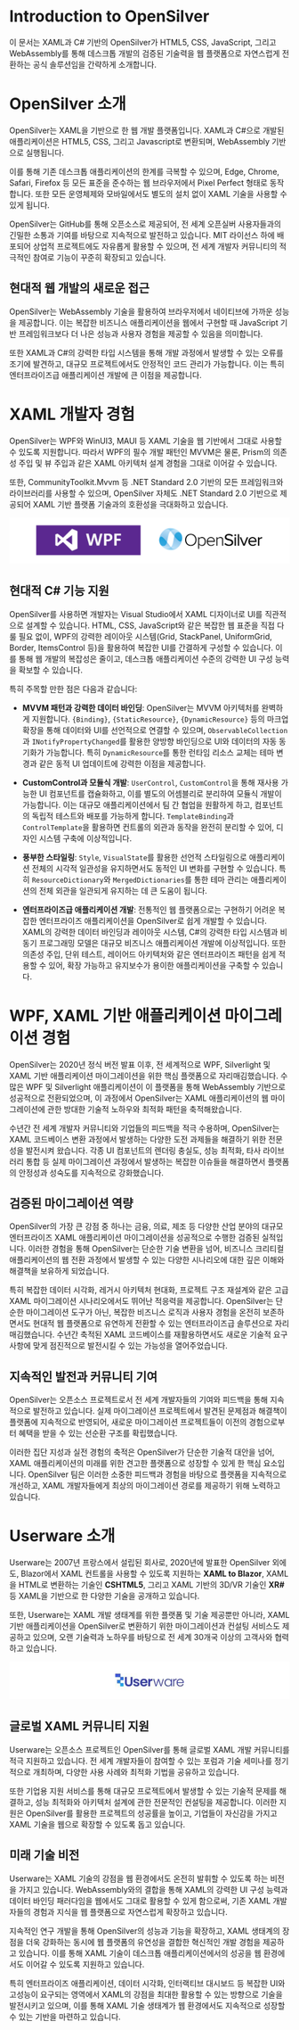 # Introduction to OpenSilver
이 문서는 XAML과 C# 기반의 OpenSilver가 HTML5, CSS, JavaScript, 그리고 WebAssembly를 통해 데스크톱 개발의 검증된 기술력을 웹 플랫폼으로 자연스럽게 전환하는 공식 솔루션임을 간략하게 소개합니다.

# OpenSilver 소개
OpenSilver는 XAML을 기반으로 한 웹 개발 플랫폼입니다. XAML과 C#으로 개발된 애플리케이션은 HTML5, CSS, 그리고 Javascript로 변환되며, WebAssembly 기반으로 실행됩니다.

이를 통해 기존 데스크톱 애플리케이션의 한계를 극복할 수 있으며, Edge, Chrome, Safari, Firefox 등 모든 표준을 준수하는 웹 브라우저에서 Pixel Perfect 형태로 동작합니다. 또한 모든 운영체제와 모바일에서도 별도의 설치 없이 XAML 기술을 사용할 수 있게 됩니다.

OpenSilver는 GitHub를 통해 오픈소스로 제공되어, 전 세계 오픈실버 사용자들과의 긴밀한 소통과 기여를 바탕으로 지속적으로 발전하고 있습니다. MIT 라이선스 하에 배포되어 상업적 프로젝트에도 자유롭게 활용할 수 있으며, 전 세계 개발자 커뮤니티의 적극적인 참여로 기능이 꾸준히 확장되고 있습니다.

## 현대적 웹 개발의 새로운 접근
OpenSilver는 WebAssembly 기술을 활용하여 브라우저에서 네이티브에 가까운 성능을 제공합니다. 이는 복잡한 비즈니스 애플리케이션을 웹에서 구현할 때 JavaScript 기반 프레임워크보다 더 나은 성능과 사용자 경험을 제공할 수 있음을 의미합니다.

또한 XAML과 C#의 강력한 타입 시스템을 통해 개발 과정에서 발생할 수 있는 오류를 조기에 발견하고, 대규모 프로젝트에서도 안정적인 코드 관리가 가능합니다. 이는 특히 엔터프라이즈급 애플리케이션 개발에 큰 이점을 제공합니다.

# XAML 개발자 경험
 
OpenSilver는 WPF와 WinUI3, MAUI 등 XAML 기술을 웹 기반에서 그대로 사용할 수 있도록 지원합니다. 따라서 WPF의 필수 개발 패턴인 MVVM은 물론, Prism의 의존성 주입 및 뷰 주입과 같은 XAML 아키텍처 설계 경험을 그대로 이어갈 수 있습니다. 

또한, CommunityToolkit.Mvvm 등 .NET Standard 2.0 기반의 모든 프레임워크와 라이브러리를 사용할 수 있으며, OpenSilver 자체도 .NET Standard 2.0 기반으로 제공되어 XAML 기반 플랫폼 기술과의 호환성을 극대화하고 있습니다.

![image](https://raw.githubusercontent.com/UserwareDocumentation/userware-docs/main/images/5901bcf89ae64ebda5d33ea6b58f5cde.png)

## 현대적 C# 기능 지원

OpenSilver를 사용하면 개발자는 Visual Studio에서 XAML 디자이너로 UI를 직관적으로 설계할 수 있습니다. HTML, CSS, JavaScript와 같은 복잡한 웹 표준을 직접 다룰 필요 없이, WPF의 강력한 레이아웃 시스템(Grid, StackPanel, UniformGrid, Border, ItemsControl 등)을 활용하여 복잡한 UI를 간결하게 구성할 수 있습니다. 이를 통해 웹 개발의 복잡성은 줄이고, 데스크톱 애플리케이션 수준의 강력한 UI 구성 능력을 확보할 수 있습니다.

특히 주목할 만한 점은 다음과 같습니다:

- **MVVM 패턴과 강력한 데이터 바인딩**: OpenSilver는 MVVM 아키텍처를 완벽하게 지원합니다. `{Binding}`, `{StaticResource}`, `{DynamicResource}` 등의 마크업 확장을 통해 데이터와 UI를 선언적으로 연결할 수 있으며, `ObservableCollection`과 `INotifyPropertyChanged`를 활용한 양방향 바인딩으로 UI와 데이터의 자동 동기화가 가능합니다. 특히 `DynamicResource`를 통한 런타임 리소스 교체는 테마 변경과 같은 동적 UI 업데이트에 강력한 이점을 제공합니다.

- **CustomControl과 모듈식 개발**: `UserControl`, `CustomControl`을 통해 재사용 가능한 UI 컴포넌트를 캡슐화하고, 이를 별도의 어셈블리로 분리하여 모듈식 개발이 가능합니다. 이는 대규모 애플리케이션에서 팀 간 협업을 원활하게 하고, 컴포넌트의 독립적 테스트와 배포를 가능하게 합니다. `TemplateBinding`과 `ControlTemplate`을 활용하면 컨트롤의 외관과 동작을 완전히 분리할 수 있어, 디자인 시스템 구축에 이상적입니다.

- **풍부한 스타일링**: `Style`, `VisualState`를 활용한 선언적 스타일링으로 애플리케이션 전체의 시각적 일관성을 유지하면서도 동적인 UI 변화를 구현할 수 있습니다. 특히 `ResourceDictionary`와 `MergedDictionaries`를 통한 테마 관리는 애플리케이션의 전체 외관을 일관되게 유지하는 데 큰 도움이 됩니다.

- **엔터프라이즈급 애플리케이션 개발**: 전통적인 웹 플랫폼으로는 구현하기 어려운 복잡한 엔터프라이즈 애플리케이션을 OpenSilver로 쉽게 개발할 수 있습니다. XAML의 강력한 데이터 바인딩과 레이아웃 시스템, C#의 강력한 타입 시스템과 비동기 프로그래밍 모델은 대규모 비즈니스 애플리케이션 개발에 이상적입니다. 또한 의존성 주입, 단위 테스트, 레이어드 아키텍처와 같은 엔터프라이즈 패턴을 쉽게 적용할 수 있어, 확장 가능하고 유지보수가 용이한 애플리케이션을 구축할 수 있습니다.

# WPF, XAML 기반 애플리케이션 마이그레이션 경험

OpenSilver는 2020년 정식 버전 발표 이후, 전 세계적으로 WPF, Silverlight 및 XAML 기반 애플리케이션 마이그레이션을 위한 핵심 플랫폼으로 자리매김했습니다. 수많은 WPF 및 Silverlight 애플리케이션이 이 플랫폼을 통해 WebAssembly 기반으로 성공적으로 전환되었으며, 이 과정에서 OpenSilver는 XAML 애플리케이션의 웹 마이그레이션에 관한 방대한 기술적 노하우와 최적화 패턴을 축적해왔습니다.

수년간 전 세계 개발자 커뮤니티와 기업들의 피드백을 적극 수용하며, OpenSilver는 XAML 코드베이스 변환 과정에서 발생하는 다양한 도전 과제들을 해결하기 위한 전문성을 발전시켜 왔습니다. 각종 UI 컴포넌트의 렌더링 충실도, 성능 최적화, 타사 라이브러리 통합 등 실제 마이그레이션 과정에서 발생하는 복잡한 이슈들을 해결하면서 플랫폼의 안정성과 성숙도를 지속적으로 강화했습니다.

## 검증된 마이그레이션 역량

OpenSilver의 가장 큰 강점 중 하나는 금융, 의료, 제조 등 다양한 산업 분야의 대규모 엔터프라이즈 XAML 애플리케이션 마이그레이션을 성공적으로 수행한 검증된 실적입니다. 이러한 경험을 통해 OpenSilver는 단순한 기술 변환을 넘어, 비즈니스 크리티컬 애플리케이션의 웹 전환 과정에서 발생할 수 있는 다양한 시나리오에 대한 깊은 이해와 해결책을 보유하게 되었습니다.

특히 복잡한 데이터 시각화, 레거시 아키텍처 현대화, 프로젝트 구조 재설계와 같은 고급 XAML 마이그레이션 시나리오에서도 뛰어난 적응력을 제공합니다. OpenSilver는 단순한 마이그레이션 도구가 아닌, 복잡한 비즈니스 로직과 사용자 경험을 온전히 보존하면서도 현대적 웹 플랫폼으로 유연하게 전환할 수 있는 엔터프라이즈급 솔루션으로 자리매김했습니다. 수년간 축적된 XAML 코드베이스를 재활용하면서도 새로운 기술적 요구사항에 맞게 점진적으로 발전시킬 수 있는 가능성을 열어주었습니다.

## 지속적인 발전과 커뮤니티 기여

OpenSilver는 오픈소스 프로젝트로서 전 세계 개발자들의 기여와 피드백을 통해 지속적으로 발전하고 있습니다. 실제 마이그레이션 프로젝트에서 발견된 문제점과 해결책이 플랫폼에 지속적으로 반영되어, 새로운 마이그레이션 프로젝트들이 이전의 경험으로부터 혜택을 받을 수 있는 선순환 구조를 확립했습니다.

이러한 집단 지성과 실전 경험의 축적은 OpenSilver가 단순한 기술적 대안을 넘어, XAML 애플리케이션의 미래를 위한 견고한 플랫폼으로 성장할 수 있게 한 핵심 요소입니다. OpenSilver 팀은 이러한 소중한 피드백과 경험을 바탕으로 플랫폼을 지속적으로 개선하고, XAML 개발자들에게 최상의 마이그레이션 경로를 제공하기 위해 노력하고 있습니다.

# Userware 소개

Userware는 2007년 프랑스에서 설립된 회사로, 2020년에 발표한 OpenSilver 외에도, Blazor에서 XAML 컨트롤을 사용할 수 있도록 지원하는 **XAML to Blazor**, XAML을 HTML로 변환하는 기술인 **CSHTML5**, 그리고 XAML 기반의 3D/VR 기술인 **XR#** 등 XAML을 기반으로 한 다양한 기술을 공개하고 있습니다.

또한, Userware는 XAML 개발 생태계를 위한 플랫폼 및 기술 제공뿐만 아니라, XAML 기반 애플리케이션을 OpenSilver로 변환하기 위한 마이그레이션과 컨설팅 서비스도 제공하고 있으며, 오랜 기술력과 노하우를 바탕으로 전 세계 30개국 이상의 고객사와 협력하고 있습니다.

![image](https://raw.githubusercontent.com/UserwareDocumentation/userware-docs/main/images/604e50ae32954394983ed41dbee25ab8.png)

## 글로벌 XAML 커뮤니티 지원

Userware는 오픈소스 프로젝트인 OpenSilver를 통해 글로벌 XAML 개발 커뮤니티를 적극 지원하고 있습니다. 전 세계 개발자들이 참여할 수 있는 포럼과 기술 세미나를 정기적으로 개최하며, 다양한 사용 사례와 최적화 기법을 공유하고 있습니다.

또한 기업용 지원 서비스를 통해 대규모 프로젝트에서 발생할 수 있는 기술적 문제를 해결하고, 성능 최적화와 아키텍처 설계에 관한 전문적인 컨설팅을 제공합니다. 이러한 지원은 OpenSilver를 활용한 프로젝트의 성공률을 높이고, 기업들이 자신감을 가지고 XAML 기술을 웹으로 확장할 수 있도록 돕고 있습니다.

## 미래 기술 비전

Userware는 XAML 기술의 강점을 웹 환경에서도 온전히 발휘할 수 있도록 하는 비전을 가지고 있습니다. WebAssembly와의 결합을 통해 XAML의 강력한 UI 구성 능력과 데이터 바인딩 패러다임을 웹에서도 그대로 활용할 수 있게 함으로써, 기존 XAML 개발자들의 경험과 지식을 웹 플랫폼으로 자연스럽게 확장하고 있습니다.

지속적인 연구 개발을 통해 OpenSilver의 성능과 기능을 확장하고, XAML 생태계의 장점을 더욱 강화하는 동시에 웹 플랫폼의 유연성을 결합한 혁신적인 개발 경험을 제공하고 있습니다. 이를 통해 XAML 기술이 데스크톱 애플리케이션에서의 성공을 웹 환경에서도 이어갈 수 있도록 지원하고 있습니다.

특히 엔터프라이즈 애플리케이션, 데이터 시각화, 인터랙티브 대시보드 등 복잡한 UI와 고성능이 요구되는 영역에서 XAML의 강점을 최대한 활용할 수 있는 방향으로 기술을 발전시키고 있으며, 이를 통해 XAML 기술 생태계가 웹 환경에서도 지속적으로 성장할 수 있는 기반을 마련하고 있습니다.